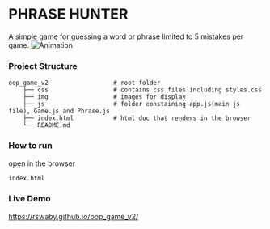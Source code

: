 # PHRASE HUNTER
A simple game for guessing a word or phrase limited to 5 mistakes per game. 
![Animation](https://user-images.githubusercontent.com/9810858/120931441-89ed1000-c6bf-11eb-886c-39002c78f0d2.gif)


### Project Structure

    oop_game_v2                  # root folder
        ├── css                  # contains css files including styles.css
        ├── img                  # images for display
        ├── js                   # folder constaining app.js(main js file), Game.js and Phrase.js
        ├── index.html           # html doc that renders in the browser
        └── README.md


### How to run
open in the browser
```sh
index.html
```
### Live Demo
https://rswaby.github.io/oop_game_v2/
